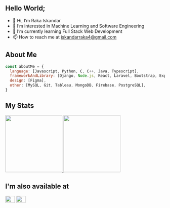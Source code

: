 ## Hello World;
- 👋 Hi, I’m Raka Iskandar
- 👀 I’m interested in Machine Learning and Software Engineering
- 🌱 I’m currently learning Full Stack Web Development
- 📫 How to reach me at iskandarraka4@gmail.com

<!---
rakaiskandar/rakaiskandar is a ✨ special ✨ repository because its `README.md` (this file) appears on your GitHub profile.
You can click the Preview link to take a look at your changes.
--->

## About Me
```javascript
const aboutMe = {
  language: [Javascript, Python, C, C++, Java, Typescript],
  frameworkAndLibrary: [Django, Node.js, React, Laravel, Bootstrap, Express, Tailwind, daisyUI, shadcn],
  design: [Figma],
  other: [MySQL, Git, Tableau, MongoDB, Firebase, PostgreSQL],
}
```
## My Stats
<p align="left">
<a href="https://github.com/rakaiskandar">
  <img height="180em" src="https://github-readme-stats-eight-theta.vercel.app/api?username=rakaiskandar&show_icons=true&theme=algolia&include_all_commits=true&count_private=true"/>
  <img height="180em" src="https://github-readme-stats-eight-theta.vercel.app/api/top-langs/?username=rakaiskandar&layout=compact&langs_count=8&theme=algolia"/>
</a>
</p>

## I'm also available at
<p align="left">
<a href="https://www.linkedin.com/in/raka-iskandar-dinata/" target="blank"><img align="center" src="https://raw.githubusercontent.com/rahuldkjain/github-profile-readme-generator/master/src/images/icons/Social/linked-in-alt.svg" alt="" height="22" width="30" /></a>
<a href="https://www.instagram.com/rakaaaisk/" target="blank"><img align="center" src="https://raw.githubusercontent.com/rahuldkjain/github-profile-readme-generator/master/src/images/icons/Social/instagram.svg" alt="" height="22" width="30" /></a>
</p>
